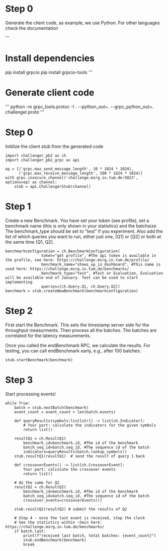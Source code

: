 # Step 0
Generate the client code, as example, we use Python. For other languages check the documentation

'''    
# Install dependencies
pip install grpcio
pip install grpcio-tools
'''

# Generate client code

'''
python -m grpc_tools.protoc -I . --python_out=. --grpc_python_out=. challenger.proto
''' 
    
# Step 0
Initilize the client stub from the generated code

```     
import challenger_pb2 as ch
import challenger_pb2_grpc as api

op = [('grpc.max_send_message_length', 10 * 1024 * 1024),
      ('grpc.max_receive_message_length', 100 * 1024 * 1024)]
with grpc.insecure_channel('challenge.msrg.in.tum.de:5023', options=op) as channel:
    stub = api.ChallengerStub(channel)
```     
    
# Step 1
Create a new Benchmark. You have set your token (see profile), set a benchmark name (this is only shown in your statistics) and the batchsize. The benchmark_type should be set to "test" if you experiment. Also add the list of which queries you want to run, either just one, [Q1] or [Q2] or both at the same time [Q1, Q2].

```     
benchmarkconfiguration = ch.BenchmarkConfiguration(
                token="get profile", #The api token is available in the profile, see here: https://challenge.msrg.in.tum.de/profile/
                benchmark_name="shows_up_in_dashboard", #This name is used here: https://challenge.msrg.in.tum.de/benchmarks/
                benchmark_type="test", #Test or Evaluation, Evaluation will be available end of January. Test can be used to start implementing
                queries=[ch.Query.Q1, ch.Query.Q2])
benchmark = stub.createNewBenchmark(benchmarkconfiguration)

```     
    
# Step 2
First start the Benchmark. This sets the timestamp server side for the throughput measurments. Then process all the batches. The batches are correlated for the latency measurements.

Once you called the endBenchmark RPC, we calculate the results. For testing, you can call endBenchmark early, e.g., after 100 batches.

```     
stub.startBenchmark(benchmark)
```     
    
# Step 3
Start processing events!

```     
while True:
    batch = stub.nextBatch(benchmark)
    event_count = event_count + len(batch.events)

    def queryResults(symbols:list[str]) -> list[ch.Indicator]:
        # Your part: calculate the indicators for the given symbols
        return list()

    resultQ1 = ch.ResultQ1(
        benchmark_id=benchmark.id, #The id of the benchmark
        batch_seq_id=batch.seq_id, #The sequence id of the batch
        indicators=queryResults(batch.lookup_symbols))
    stub.resultQ1(resultQ1)  # send the result of query 1 back
    
    def crossoverEvents() -> list[ch.CrossoverEvent]:
        Your part: calculate the crossover events
        return list()

    # do the same for Q2
    resultQ2 = ch.ResultQ2(
        benchmark_id=benchmark.id, #The id of the benchmark
        batch_seq_id=batch.seq_id, #The sequence id of the batch
        crossover_events=crossoverEvents()) 
    
    stub.resultQ2(resultQ2) # submit the results of Q2
    
    # Step 4 - once the last event is received, stop the clock
    # See the statistics within ~5min here: https://challenge.msrg.in.tum.de/benchmarks/
    if batch.last:
        print(f"received last batch, total batches: {event_count}")
        stub.endBenchmark(benchmark)
        break
        
```
